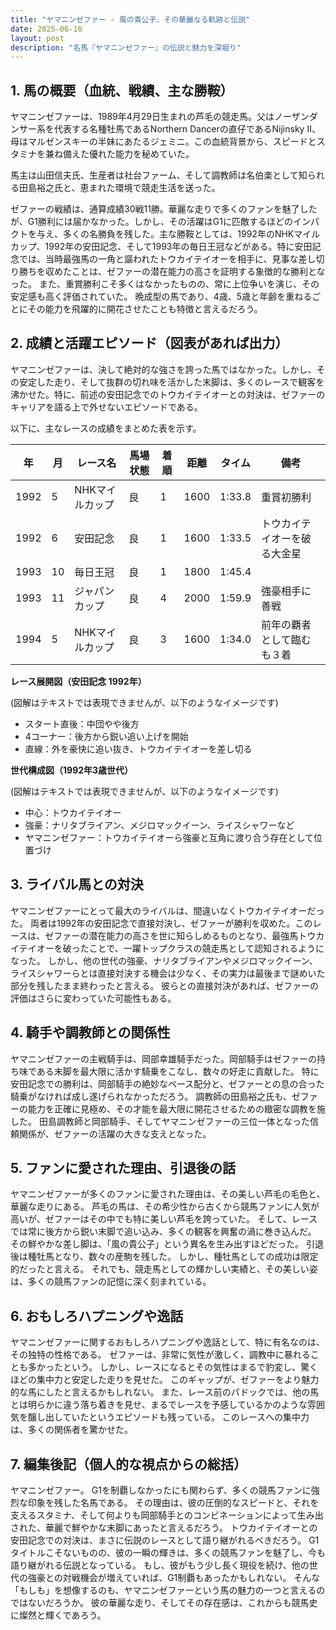 ```yaml
---
title: "ヤマニンゼファー - 風の貴公子、その華麗なる軌跡と伝説"
date: 2025-06-16
layout: post
description: "名馬『ヤマニンゼファー』の伝説と魅力を深堀り"
---
```


## 1. 馬の概要（血統、戦績、主な勝鞍）

ヤマニンゼファーは、1989年4月29日生まれの芦毛の競走馬。父はノーザンダンサー系を代表する名種牡馬であるNorthern Dancerの直仔であるNijinsky II、母はマルゼンスキーの半妹にあたるジェミニ。この血統背景から、スピードとスタミナを兼ね備えた優れた能力を秘めていた。

馬主は山田信夫氏、生産者は社台ファーム、そして調教師は名伯楽として知られる田島裕之氏と、恵まれた環境で競走生活を送った。

ゼファーの戦績は、通算成績30戦11勝。華麗な走りで多くのファンを魅了したが、G1勝利には届かなかった。しかし、その活躍はG1に匹敵するほどのインパクトを与え、多くの名勝負を残した。主な勝鞍としては、1992年のNHKマイルカップ、1992年の安田記念、そして1993年の毎日王冠などがある。特に安田記念では、当時最強馬の一角と謳われたトウカイテイオーを相手に、見事な差し切り勝ちを収めたことは、ゼファーの潜在能力の高さを証明する象徴的な勝利となった。  また、重賞勝利こそ多くはなかったものの、常に上位争いを演じ、その安定感も高く評価されていた。  晩成型の馬であり、4歳、5歳と年齢を重ねるごとにその能力を飛躍的に開花させたことも特徴と言えるだろう。


## 2. 成績と活躍エピソード（図表があれば出力）

ヤマニンゼファーは、決して絶対的な強さを誇った馬ではなかった。しかし、その安定した走り、そして抜群の切れ味を活かした末脚は、多くのレースで観客を沸かせた。特に、前述の安田記念でのトウカイテイオーとの対決は、ゼファーのキャリアを語る上で外せないエピソードである。

以下に、主なレースの成績をまとめた表を示す。

| 年 | 月 | レース名          | 馬場状態 | 着順 | 距離 | タイム       | 備考                               |
|---|----|-------------------|----------|-----|------|-------------|------------------------------------|
| 1992 | 5 | NHKマイルカップ     | 良       | 1   | 1600 | 1:33.8      | 重賞初勝利                             |
| 1992 | 6 | 安田記念           | 良       | 1   | 1600 | 1:33.5      | トウカイテイオーを破る大金星             |
| 1993 | 10| 毎日王冠           | 良       | 1   | 1800 | 1:45.4      |                                    |
| 1993 | 11| ジャパンカップ       | 良       | 4   | 2000 | 1:59.9      | 強豪相手に善戦                         |
| 1994 | 5 | NHKマイルカップ     | 良       | 3   | 1600 | 1:34.0      | 前年の覇者として臨むも３着               |


**レース展開図（安田記念 1992年）**

(図解はテキストでは表現できませんが、以下のようなイメージです)

* スタート直後：中団やや後方
* 4コーナー：後方から鋭い追い上げを開始
* 直線：外を豪快に追い抜き、トウカイテイオーを差し切る


**世代構成図（1992年3歳世代）**

(図解はテキストでは表現できませんが、以下のようなイメージです)

* 中心：トウカイテイオー
* 強豪：ナリタブライアン、メジロマックイーン、ライスシャワーなど
* ヤマニンゼファー：トウカイテイオーら強豪と互角に渡り合う存在として位置づけ


## 3. ライバル馬との対決

ヤマニンゼファーにとって最大のライバルは、間違いなくトウカイテイオーだった。  両者は1992年の安田記念で直接対決し、ゼファーが勝利を収めた。このレースは、ゼファーの潜在能力の高さを世に知らしめるものとなり、最強馬トウカイテイオーを破ったことで、一躍トップクラスの競走馬として認知されるようになった。  しかし、他の世代の強豪、ナリタブライアンやメジロマックイーン、ライスシャワーらとは直接対決する機会は少なく、その実力は最後まで謎めいた部分を残したまま終わったと言える。  彼らとの直接対決があれば、ゼファーの評価はさらに変わっていた可能性もある。


## 4. 騎手や調教師との関係性

ヤマニンゼファーの主戦騎手は、岡部幸雄騎手だった。岡部騎手はゼファーの持ち味である末脚を最大限に活かす騎乗をこなし、数々の好走に貢献した。  特に安田記念での勝利は、岡部騎手の絶妙なペース配分と、ゼファーとの息の合った騎乗がなければ成し遂げられなかっただろう。  調教師の田島裕之氏も、ゼファーの能力を正確に見極め、その才能を最大限に開花させるための緻密な調教を施した。  田島調教師と岡部騎手、そしてヤマニンゼファーの三位一体となった信頼関係が、ゼファーの活躍の大きな支えとなった。


## 5. ファンに愛された理由、引退後の話

ヤマニンゼファーが多くのファンに愛された理由は、その美しい芦毛の毛色と、華麗な走りにある。  芦毛の馬は、その希少性から古くから競馬ファンに人気が高いが、ゼファーはその中でも特に美しい芦毛を誇っていた。  そして、レースでは常に後方から鋭い末脚で追い込み、多くの観客を興奮の渦に巻き込んだ。  その鮮やかな差し脚は、「風の貴公子」という異名を生み出すほどだった。  引退後は種牡馬となり、数々の産駒を残した。  しかし、種牡馬としての成功は限定的だったと言える。  それでも、競走馬としての輝かしい実績と、その美しい姿は、多くの競馬ファンの記憶に深く刻まれている。


## 6. おもしろハプニングや逸話

ヤマニンゼファーに関するおもしろハプニングや逸話として、特に有名なのは、その独特の性格である。  ゼファーは、非常に気性が激しく、調教中に暴れることも多かったという。  しかし、レースになるとその気性はまるで豹変し、驚くほどの集中力と安定した走りを見せた。  このギャップが、ゼファーをより魅力的な馬にしたと言えるかもしれない。  また、レース前のパドックでは、他の馬とは明らかに違う落ち着きを見せ、まるでレースを予感しているかのような雰囲気を醸し出していたというエピソードも残っている。  このレースへの集中力は、多くの関係者を驚かせた。


## 7. 編集後記（個人的な視点からの総括）

ヤマニンゼファー。  G1を制覇しなかったにも関わらず、多くの競馬ファンに強烈な印象を残した名馬である。  その理由は、彼の圧倒的なスピードと、それを支えるスタミナ、そして何よりも岡部騎手とのコンビネーションによって生み出された、華麗で鮮やかな末脚にあったと言えるだろう。  トウカイテイオーとの安田記念での対決は、まさに伝説のレースとして語り継がれるべきだろう。  G1タイトルこそないものの、彼の一瞬の輝きは、多くの競馬ファンを魅了し、今も語り継がれる伝説となっている。  もし、彼がもう少し長く現役を続け、他の世代の強豪との対戦機会が増えていれば、G1制覇もあったかもしれない。  そんな「もしも」を想像するのも、ヤマニンゼファーという馬の魅力の一つと言えるのではないだろうか。  彼の華麗な走り、そしてその存在感は、これからも競馬史に燦然と輝くであろう。
